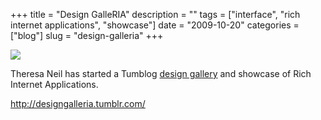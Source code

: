 +++
title = "Design GalleRIA"
description = ""
tags = ["interface", "rich internet applications", "showcase"]
date = "2009-10-20"
categories = ["blog"]
slug = "design-galleria"
+++



  <div class="notebook-screenshot"><a href="http://designgalleria.tumblr.com/"><img src="/media/bluga/wt4addf21158761_0.jpg"/></a></div><p>Theresa Neil has started a Tumblog <a href="http://designgalleria.tumblr.com/">design gallery</a> and showcase of Rich Internet Applications.</p>
    
  <a href="http://designgalleria.tumblr.com/">http://designgalleria.tumblr.com/</a>
